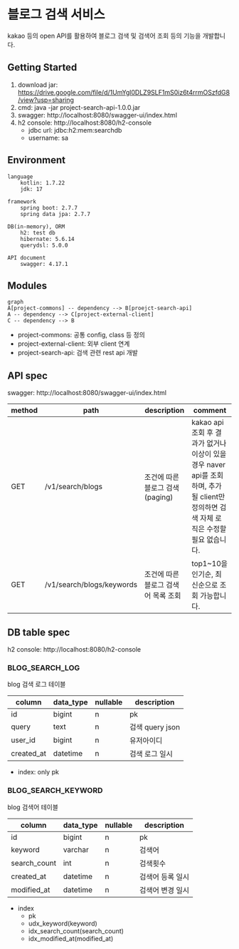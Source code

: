 # 블로그 검색 서비스 
kakao 등의 open API를 활용하여 블로그 검색 및 검색어 조회 등의 기능을 개발합니다. 

## Getting Started
1. download jar: https://drive.google.com/file/d/1UmYgl0DLZ9SLF1mS0iz6t4rrmOSzfdG8/view?usp=sharing
2. cmd: java -jar project-search-api-1.0.0.jar
3. swagger: http://localhost:8080/swagger-ui/index.html
4. h2 console: http://localhost:8080/h2-console
   - jdbc url: jdbc:h2:mem:searchdb
   - username: sa

## Environment
    language
        kotlin: 1.7.22
        jdk: 17

    framework
        spring boot: 2.7.7
        spring data jpa: 2.7.7

    DB(in-memory), ORM
        h2: test db
        hibernate: 5.6.14
        querydsl: 5.0.0

    API document
        swagger: 4.17.1

## Modules
```mermaid
graph
A[project-commons] -- dependency --> B[proejct-search-api]
A -- dependency --> C[project-external-client]
C -- dependency --> B
```
* project-commons: 공통 config, class 등 정의
* project-external-client: 외부 client 연계
* project-search-api: 검색 관련 rest api 개발

## API spec
swagger: http://localhost:8080/swagger-ui/index.html

| method | path                      | description           | comment                                                                                    |
|--------|---------------------------|-----------------------|--------------------------------------------------------------------------------------------|
| GET    | /v1/search/blogs          | 조건에 따른 블로그 검색(paging) | kakao api 조회 후 결과가 없거나 이상이 있을 경우 naver api를 조회하며, 추가 될 client만 정의하면 검색 자체 로직은 수정할 필요 없습니다. |
| GET    | /v1/search/blogs/keywords | 조건에 따른 블로그 검색어 목록 조회 | top1~10을 인기순, 최신순으로 조회 가능합니다.                                                              |

## DB table spec
h2 console: http://localhost:8080/h2-console

### BLOG_SEARCH_LOG
blog 검색 로그 테이블

| column     | data_type | nullable | description   |
|------------|-----------|----------|---------------|
| id         | bigint    | n        | pk            |
| query      | text      | n        | 검색 query json |
| user_id    | bigint    | n        | 유저아이디         |
| created_at | datetime  | n        | 검색 로그 일시      |
* index: only pk

### BLOG_SEARCH_KEYWORD
blog 검색어 테이블

| column       | data_type | nullable | description |
|--------------|----------|----------|-------------|
| id           | bigint   | n        | pk          |
| keyword      | varchar  | n        | 검색어         |
| search_count | int      | n        | 검색횟수        |
| created_at   | datetime | n        | 검색어 등록 일시   |
| modified_at  | datetime | n        | 검색어 변경 일시   |
* index
  * pk
  * udx_keyword(keyword)
  * idx_search_count(search_count)
  * idx_modified_at(modified_at)